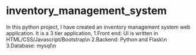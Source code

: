 # inventory_management_system
In this python project, I have created an inventory management system web application. It is a 3 tier application,
1.Front end: UI is written in HTML/CSS/Javascript/Bootstrap\n
2.Backend: Python and Flask\n
3.Database: mysql\n
